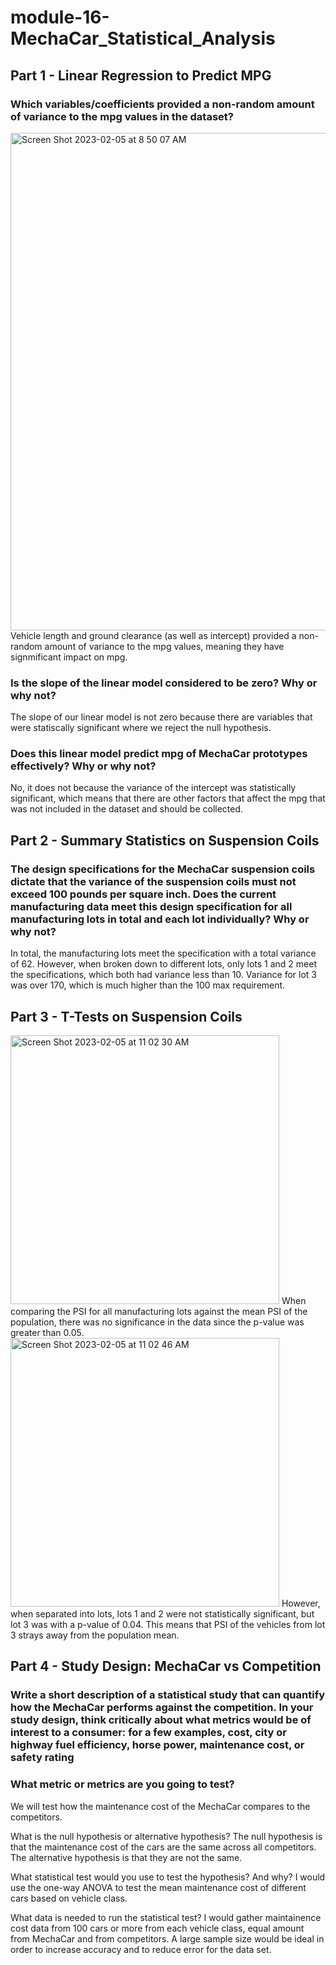 # module-16-MechaCar_Statistical_Analysis

## Part 1 - Linear Regression to Predict MPG
### Which variables/coefficients provided a non-random amount of variance to the mpg values in the dataset?
<img width="796" alt="Screen Shot 2023-02-05 at 8 50 07 AM" src="https://user-images.githubusercontent.com/115126898/216823418-15713926-38f4-4897-8564-292d49b6ea96.png">
Vehicle length and ground clearance (as well as intercept) provided a non-random amount of variance to the mpg values, meaning they have signmificant impact on mpg.

### Is the slope of the linear model considered to be zero? Why or why not?
The slope of our linear model is not zero because there are variables that were statiscally significant where we reject the null hypothesis.

### Does this linear model predict mpg of MechaCar prototypes effectively? Why or why not?
No, it does not because the variance of the intercept was statistically significant, which means that there are other factors that affect the mpg that was not included in the dataset and should be collected.


## Part 2 - Summary Statistics on Suspension Coils
### The design specifications for the MechaCar suspension coils dictate that the variance of the suspension coils must not exceed 100 pounds per square inch. Does the current manufacturing data meet this design specification for all manufacturing lots in total and each lot individually? Why or why not?
In total, the manufacturing lots meet the specification with a total variance of 62. However, when broken down to different lots, only lots 1 and 2 meet the specifications, which both had variance less than 10. Variance for lot 3 was over 170, which is much higher than the 100 max requirement. 

## Part 3 - T-Tests on Suspension Coils
<img width="430" alt="Screen Shot 2023-02-05 at 11 02 30 AM" src="https://user-images.githubusercontent.com/115126898/216830431-9449eb78-7037-4c60-82b8-438de9cc9840.png">
When comparing the PSI for all manufacturing lots against the mean PSI of the population, there was no significance in the data since the p-value was greater than 0.05.

<img width="430" alt="Screen Shot 2023-02-05 at 11 02 46 AM" src="https://user-images.githubusercontent.com/115126898/216830409-6aaafece-8469-4b11-a699-d8993dc4c227.png">
However, when separated into lots, lots 1 and 2 were not statistically significant, but lot 3 was with a p-value of 0.04. This means that PSI of the vehicles from lot 3 strays away from the population mean.


## Part 4 - Study Design: MechaCar vs Competition
### Write a short description of a statistical study that can quantify how the MechaCar performs against the competition. In your study design, think critically about what metrics would be of interest to a consumer: for a few examples, cost, city or highway fuel efficiency, horse power, maintenance cost, or safety rating
### What metric or metrics are you going to test?
We will test how the maintenance cost of the MechaCar compares to the competitors.

What is the null hypothesis or alternative hypothesis?
The null hypothesis is that the maintenance cost of the cars are the same across all competitors. The alternative hypothesis is that they are not the same.

What statistical test would you use to test the hypothesis? And why?
I would use the one-way ANOVA to test the mean maintenance cost of different cars based on vehicle class.

What data is needed to run the statistical test?
I would gather maintainence cost data from 100 cars or more from each vehicle class, equal amount from  MechaCar and from competitors. A large sample size would be ideal in order to increase accuracy and to reduce error for the data set.




